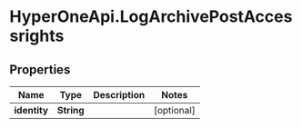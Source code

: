 # HyperOneApi.LogArchivePostAccessrights

## Properties
Name | Type | Description | Notes
------------ | ------------- | ------------- | -------------
**identity** | **String** |  | [optional] 


